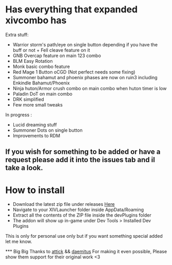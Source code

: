 # Has everything that expanded xivcombo has

Extra stuff: 

* Warrior storm's path/eye on single button depending if you have the buff or not + Fell cleave feature on it
* GNB Overcap feature on main 123 combo
* BLM Easy Rotation
* Monk basic combo feature
* Red Mage 1 Button oCGD (Not perfect needs some fixing)
* Summoner bahamut and phoenix phases are now on ruin3 including Enkindle Bahamut/Phoenix
* Ninja huton/Armor crush combo on main combo when huton timer is low
* Paladin DoT on main combo
* DRK simplified 
* Few more small tweaks 

In progress :

* Lucid dreaming stuff
* Summoner Dots on single button
* Improvements to RDM

## If you wish for something to be added or have a request please add it into the issues tab and il take a look.

# How to install

* Download the latest zip file under releases [Here](https://github.com/Nik-Potokar/XIVComboWayTooAkiiified/releases)
* Navigate to your XIVLauncher folder inside AppData/Roaming
* Extract all the contents of the ZIP file inside the devPlugins folder
* The addon will show up in-game under Dev Tools > Installed Dev Plugins



This is only for personal use only but if you want something special added let me know.

*** Big Big  Thanks to [attick](https://github.com/attickdoor) && [daemitus](https://github.com/daemitus) For making it even possible, Please show them support for their original work <3 


